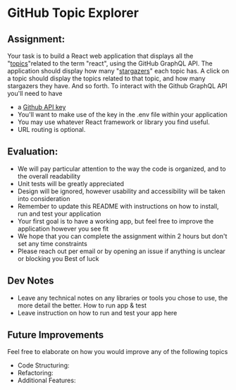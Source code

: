 # GitHub Topic Explorer

## Assignment:
Your task is to build a React web application that displays all the
"[topics](https://docs.github.com/en/free-pro-team@latest/graphql/reference/objects#topic)"related to the term "react", using the GitHub GraphQL API.
The application should display how many
"[stargazers](https://docs.github.com/en/free-pro-team@latest/graphql/reference/objects#stargazerconnection)" each topic has. A click on a topic should display the topics related to that topic,
and how many stargazers they have. And so forth.
To interact with the Github GraphQL API you'll need to have
* a [Github API
key](https://docs.github.com/en/free-pro-team@latest/graphql/guides/forming-calls-with-graphql#authenticating-with-graphql)
* You'll want to make use of the key in the .env file within your application
* You may use whatever React framework or library you find useful.
* URL routing is optional.

## Evaluation:
* We will pay particular attention to the way the code is organized, and to the overall readability
* Unit tests will be greatly appreciated
* Design will be ignored, however usability and accessibility will be taken into consideration
* Remember to update this README with instructions on how to install, run and test your
application
* Your first goal is to have a working app, but feel free to improve the application however you
see fit
* We hope that you can complete the assignment within 2 hours but don't set any time
constraints
* Please reach out per email or by opening an issue if anything is unclear or blocking you
Best of luck

## Dev Notes
* Leave any technical notes on any libraries or tools you chose to use, the more detail the
better.
How to run app & test
* Leave instruction on how to run and test your app here

## Future Improvements
Feel free to elaborate on how you would improve any of the following topics
* Code Structuring:
* Refactoring:
* Additional Features: